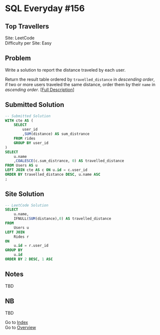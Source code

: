 # SQL Everyday \#156

## Top Travellers

Site: LeetCode\
Difficulty per Site: Easy

## Problem

Write a solution to report the distance traveled by each user.

Return the result table ordered by `travelled_distance` in *descending order*, if two or more users traveled the same distance, order them by their `name` in *ascending order*. [[Full Description](https://leetcode.com/problems/top-travellers/description/)]

## Submitted Solution

```sql
-- Submitted Solution
WITH cte AS (
    SELECT
        user_id
        ,SUM(distance) AS sum_distrance
    FROM rides
    GROUP BY user_id
)
SELECT
    u.name
    ,COALESCE(c.sum_distrance, 0) AS travelled_distance
FROM Users AS u
LEFT JOIN cte AS c ON u.id = c.user_id
ORDER BY travelled_distance DESC, u.name ASC
;
```

## Site Solution

```sql
-- LeetCode Solution 
SELECT 
    u.name, 
    IFNULL(SUM(distance),0) AS travelled_distance
FROM 
    Users u
LEFT JOIN 
    Rides r
ON 
    u.id = r.user_id
GROUP BY 
    u.id
ORDER BY 2 DESC, 1 ASC
```

## Notes

TBD

## NB

TBD

Go to [Index](../?tab=readme-ov-file#index)\
Go to [Overview](../?tab=readme-ov-file)

